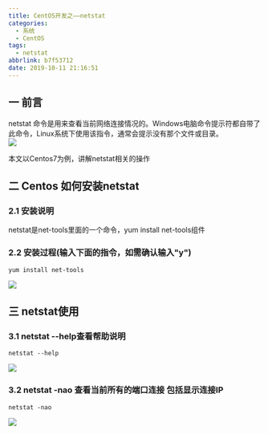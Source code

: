 ```yaml
---
title: CentOS开发之——netstat
categories:
  - 系统
  - CentOS
tags:
  - netstat
abbrlink: b7f53712
date: 2019-10-11 21:16:51
---
```


## 一 前言
netstat 命令是用来查看当前网络连接情况的。Windows电脑命令提示符都自带了此命令，Linux系统下使用该指令，通常会提示没有那个文件或目录。  
![][1]   

本文以Centos7为例，讲解netstat相关的操作  

<!--more-->

## 二 Centos 如何安装netstat


### 2.1 安装说明

netstat是net-tools里面的一个命令，yum install net-tools组件

### 2.2 安装过程(输入下面的指令，如需确认输入"y") 

	yum install net-tools

![][2]

## 三 netstat使用
### 3.1 netstat --help查看帮助说明  

	netstat --help

![][3]

### 3.2 netstat -nao 查看当前所有的端口连接 包括显示连接IP

	netstat -nao

![][4]



[1]: https://images.pgzxc.com/centos7-netstat-no.png
[2]: https://images.pgzxc.com/centos7-netstat-yum-install.png
[3]: https://images.pgzxc.com/centos7-netstat-help.png
[4]: https://images.pgzxc.com/centos7-netstat-ano.png